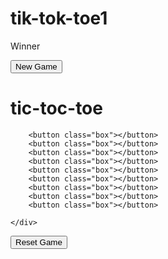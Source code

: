 # tik-tok-toe1
<!DOCTYPE html>
<html lang="en">
<head>
    <meta charset="UTF-8">
    <meta name="viewport" content="width=device-width, initial-scale=1.0">
    <title> <tic-toc-toe></tic-toc-toe></title>
    <link rel="stylesheet" href="style.css">
</head>
<body>
  <div class="msg-container hide ">
    <p id="msg">Winner</p>
    <button id="new-btn">New Game</button>
  </div>
  <main>
    <h1>tic-toc-toe</h1>
    
  <div class="container">
    <div class="game">
    
        <button class="box"></button>
        <button class="box"></button>
        <button class="box"></button>
        <button class="box"></button>
        <button class="box"></button>
        <button class="box"></button>
        <button class="box"></button>
        <button class="box"></button>
        <button class="box"></button>

    </div>
  </div>
  <button id="reset-btn">Reset Game</button>
</main>
  <script src="tic-toc-toe.js"></script>
</body>


</html>
